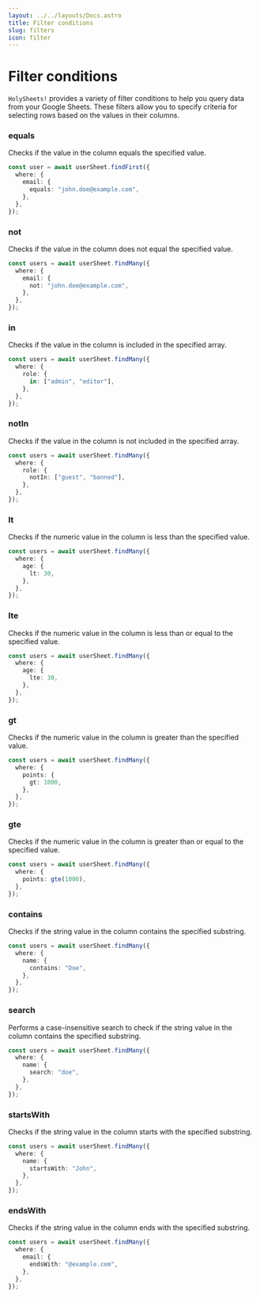 ```yaml
---
layout: ../../layouts/Docs.astro
title: Filter conditions
slug: filters
icon: filter
---
```


# Filter conditions

`HolySheets!` provides a variety of filter conditions to help you query data from your Google Sheets. These filters allow you to specify criteria for selecting rows based on the values in their columns.

### equals

Checks if the value in the column equals the specified value.

```typescript
const user = await userSheet.findFirst({
  where: {
    email: {
      equals: "john.doe@example.com",
    },
  },
});
```

### not

Checks if the value in the column does not equal the specified value.

```typescript
const users = await userSheet.findMany({
  where: {
    email: {
      not: "john.doe@example.com",
    },
  },
});
```

### in

Checks if the value in the column is included in the specified array.

```typescript
const users = await userSheet.findMany({
  where: {
    role: {
      in: ["admin", "editor"],
    },
  },
});
```

### notIn

Checks if the value in the column is not included in the specified array.

```typescript
const users = await userSheet.findMany({
  where: {
    role: {
      notIn: ["guest", "banned"],
    },
  },
});
```

### lt

Checks if the numeric value in the column is less than the specified value.

```typescript
const users = await userSheet.findMany({
  where: {
    age: {
      lt: 30,
    },
  },
});
```

### lte

Checks if the numeric value in the column is less than or equal to the specified value.

```typescript
const users = await userSheet.findMany({
  where: {
    age: {
      lte: 30,
    },
  },
});
```

### gt

Checks if the numeric value in the column is greater than the specified value.

```typescript
const users = await userSheet.findMany({
  where: {
    points: {
      gt: 1000,
    },
  },
});
```

### gte

Checks if the numeric value in the column is greater than or equal to the specified value.

```typescript
const users = await userSheet.findMany({
  where: {
    points: gte(1000),
  },
});
```

### contains

Checks if the string value in the column contains the specified substring.

```typescript
const users = await userSheet.findMany({
  where: {
    name: {
      contains: "Doe",
    },
  },
});
```

### search

Performs a case-insensitive search to check if the string value in the column contains the specified substring.

```typescript
const users = await userSheet.findMany({
  where: {
    name: {
      search: "doe",
    },
  },
});
```

### startsWith

Checks if the string value in the column starts with the specified substring.

```typescript
const users = await userSheet.findMany({
  where: {
    name: {
      startsWith: "John",
    },
  },
});
```

### endsWith

Checks if the string value in the column ends with the specified substring.

```typescript
const users = await userSheet.findMany({
  where: {
    email: {
      endsWith: "@example.com",
    },
  },
});
```
